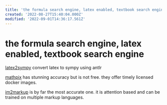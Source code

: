 ```yaml
---
title: 'the formula search engine, latex enabled, textbook search engine'
created: '2022-08-27T15:40:04.000Z'
modified: '2022-09-01T14:36:17.561Z'
---
```


# the formula search engine, latex enabled, textbook search engine

[latex2sympy](https://github.com/augustt198/latex2sympy) convert latex to sympy using antlr

[mathpix]() has stunning accuracy but is not free. they offer timely licensed docker images.

[im2markup]() is by far the most accurate one. it is attention based and can be trained on multiple markup languages.
